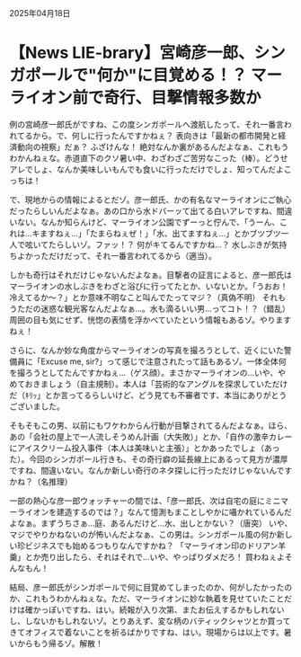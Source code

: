 2025年04月18日

# 【News LIE-brary】宮崎彦一郎、シンガポールで"何か"に目覚める！？ マーライオン前で奇行、目撃情報多数か

例の宮崎彦一郎氏がですね、この度シンガポールへ渡航したって、それ一番言われてるから。で、何しに行ったんですかねぇ？ 表向きは「最新の都市開発と経済動向の視察」だぁ？ ふざけんな！ 絶対なんか裏があるんだよなぁ、これもうわかんねぇな。赤道直下のクソ暑い中、わざわざご苦労なこった（棒）。どうせアレでしょ、なんか美味しいもんでも食いに行っただけでしょ、知ってんだよこっちは！

で、現地からの情報によるとだゾ。彦一郎氏、かの有名なマーライオンにご執心だったらしいんだよなぁ。あの口から水ドバーッて出てる白いアレですね、間違いない。なんか知らんけど、マーライオン公園でずーっと佇んで、「うーん、これは…キますねぇ…」「たまらねぇぜ！」「水、出てますねぇ…」とかブツブツ一人で呟いてたらしいゾ。ファッ！？ 何がキてるんですかね…？ 水しぶきが気持ちよかっただけだって、それ一番言われてるから（適当）。

しかも奇行はそれだけじゃないんだよなぁ。目撃者の証言によると、彦一郎氏はマーライオンの水しぶきをわざと浴びに行ってたとか、いないとか。「うおお！冷えてるか～？」とか意味不明なこと叫んでたってマジ？（真偽不明） それもうただの迷惑な観光客なんだよなぁ…。水も滴るいい男…ってコト！？（錯乱） 周囲の目も気にせず、恍惚の表情を浮かべていたという情報もあるゾ。やりますねぇ！

さらに、なんか妙な角度からマーライオンの写真を撮ろうとして、近くにいた警備員に「Excuse me, sir?」って感じで注意されたって話もあるゾ。一体全体何を撮ろうとしてたんですかねぇ…（ゲス顔）。まさかマーライオンの…いや、やめておきましょう（自主規制）。本人は「芸術的なアングルを探求していただけだ（ｷﾘｯ」とか言ってるらしいけど、どう見ても不審者です、本当にありがとうございました。

そもそもこの男、以前にもワケわからん行動が目撃されてるんだよなぁ。ほら、あの「会社の屋上で一人流しそうめん計画（大失敗）」とか、「自作の激辛カレーにアイスクリーム投入事件（本人は美味いと主張）」とかあったでしょ（あった）。今回のシンガポール行きも、その奇行癖の延長線上にあるって見方が濃厚ですね、間違いない。なんか新しい奇行のネタ探しに行っただけじゃないんですかね？（名推理）

一部の熱心な彦一郎ウォッチャーの間では、「彦一郎氏、次は自宅の庭にミニマーライオンを建造するのでは？」なんて憶測もまことしやかに囁かれているんだよなぁ。まずうちさぁ…庭、あるんだけど…水、出しとかない？（唐突） いや、マジでやりかねないのが怖いんだよなぁ、この男は。シンガポール風の何か新しい珍ビジネスでも始めるつもりなんですかね？ 「マーライオン印のドリアン羊羹」とか売り出したら、それはそれで…いや、やっぱりダメだろ！ 買わねぇよそんなもん！

結局、彦一郎氏がシンガポールで何に目覚めてしまったのか、何がしたかったのか、これもうわかんねぇな。ただ、マーライオンに妙な執着を見せていたことだけは確かっぽいですね、はい。続報が入り次第、またお伝えするかもしれないし、しないかもしれないゾ。とりあえず、変な柄のバティックシャツとか買ってきてオフィスで着ないことを祈るばかりですね、はい。現場からは以上です。暑いからもう帰るゾ。解散！